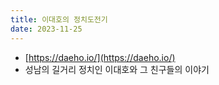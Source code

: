 ```yaml
---
title: 이대호의 정치도전기
date: 2023-11-25
---
```

- [https://daeho.io/](https://daeho.io/)
- 성남의 길거리 정치인 이대호와 그 친구들의 이야기